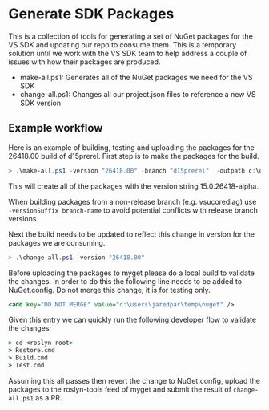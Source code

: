 # Generate SDK Packages

This is a collection of tools for generating a set of NuGet packages for the VS SDK and updating our repo to consume 
them.  This is a temporary solution until we work with the VS SDK team to help address a couple of issues with how their 
packages are produced.

- make-all.ps1: Generates all of the NuGet packages we need for the VS SDK
- change-all.ps1: Changes all our project.json files to reference a new VS SDK version 

## Example workflow

Here is an example of building, testing and uploading the packages for the 26418.00 build of d15prerel.  First step is 
to make the packages for the build.

``` powershell 
> .\make-all.ps1 -version "26418.00" -branch "d15prerel"  -outpath c:\users\jaredpar\temp\nuget
```

This will create all of the packages with the version string 15.0.26418-alpha.

When building packages from a non-release branch (e.g. vsucorediag) use ```-versionSuffix branch-name``` to avoid potential 
conflicts with release branch versions.

Next the build needs to be updated to reflect this change in version for the packages we are consuming. 

``` powershell
> .\change-all.ps1 -version "26418.00" 
```

Before uploading the packages to myget please do a local build to validate the changes.  In order to do this the 
following line needs to be added to NuGet.config.  Do not merge this change, it is for testing only.  

``` xml
<add key="DO NOT MERGE" value="c:\users\jaredpar\temp\nuget" />
```

Given this entry we can quickly run the following developer flow to validate the changes:

``` cmd
> cd <roslyn root>
> Restore.cmd
> Build.cmd
> Test.cmd
```

Assuming this all passes then revert the change to NuGet.config, upload the packages to the roslyn-tools feed of 
myget and submit the result of `change-all.ps1` as a PR. 






